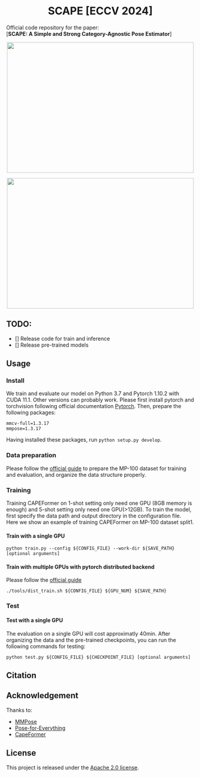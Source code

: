 <h1 align="center">SCAPE [ECCV 2024]</h1>

Official code repository for the paper:  
[**SCAPE: A Simple and Strong Category-Agnostic Pose Estimator**]  


<p align="center"><img src="assets/intro1.png" width = "500" height = "350"></p>
<p align="center"><img src="assets/intro1.png" width = "500" height = "350"></p>

## TODO:
- [] Release code for train and inference
- [] Release pre-trained models

## Usage

### Install
We train and evaluate our model on Python 3.7 and Pytorch 1.10.2 with CUDA 11.1. Other versions can probably work. Please first install pytorch and torchvision following official documentation [Pytorch](https://pytorch.org/get-started/previous-versions/). Then, prepare the following packages:
```
mmcv-full=1.3.17
mmpose=1.3.17
```
Having installed these packages, run `python setup.py develop`.

### Data preparation
Please follow the [official guide](https://github.com/luminxu/Pose-for-Everything) to prepare the MP-100 dataset for training and evaluation, and organize the data structure properly. 

### Training
Training CAPEFormer on 1-shot setting only need one GPU (8GB memory is enough) and 5-shot setting only need one GPU(>12GB). To train the model, first specify the data path and output directory in the configuration file. Here we show an example of training CAPEFormer on MP-100 dataset split1. 


#### Train with a single GPU
```shell
python train.py --config ${CONFIG_FILE} --work-dir ${SAVE_PATH} [optional arguments]
```

#### Train with multiple GPUs with pytorch distributed backend
Please follow the [official guide](https://github.com/luminxu/Pose-for-Everything)
```shell
./tools/dist_train.sh ${CONFIG_FILE} ${GPU_NUM} ${SAVE_PATH}
```

### Test


#### Test with a single GPU
The evaluation on a single GPU will cost approximatly 40min. After organizing the data and the pre-trained checkpoints, you can run the following commands for testing:
```shell
python test.py ${CONFIG_FILE} ${CHECKPOINT_FILE} [optional arguments]
```

## Citation


## Acknowledgement

Thanks to:

- [MMPose](https://github.com/open-mmlab/mmpose)
- [Pose-for-Everything](https://github.com/luminxu/Pose-for-Everything)
- [CapeFormer](https://github.com/luminxu/Pose-for-Everything)

## License

This project is released under the [Apache 2.0 license](LICENSE).
